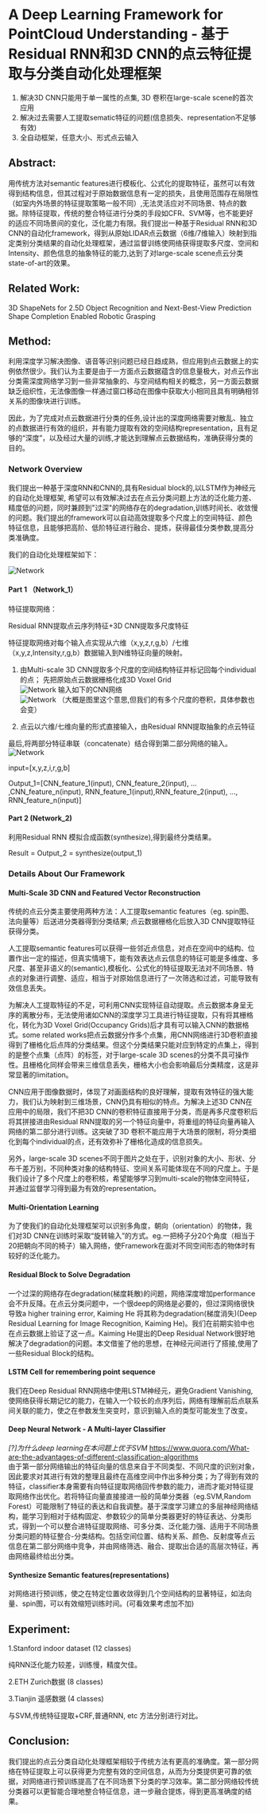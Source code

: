 # A Deep Learning Framework for PointCloud Understanding - 基于Residual RNN和3D CNN的点云特征提取与分类自动化处理框架

1. 解决3D CNN只能用于单一属性的点集, 3D 卷积在large-scale scene的首次应用
2. 解决过去需要人工提取sematic特征的问题(信息损失、representation不足够有效)
3. 全自动框架，任意大小、形式点云输入

## Abstract:
用传统方法对semantic features进行模板化、公式化的提取特征，虽然可以有效得到结构信息，但其过程对于原始数据信息有一定的损失，且使用范围存在局限性（如室内外场景的特征提取策略一般不同）,无法灵活应对不同场景、特点的数据。除特征提取，传统的整合特征进行分类的手段如CFR、SVM等，也不能更好的适应不同场景间的变化，泛化能力有限。我们提出一种基于Residual RNN和3D CNN的自动化framework，得到从原始LIDAR点云数据（6维/7维输入）映射到指定类别分类结果的自动化处理框架，通过监督训练使网络获得提取多尺度、空间和Intensity、颜色信息的抽象特征的能力,达到了对large-scale scene点云分类state-of-art的效果。  

## Related Work:
3D ShapeNets for 2.5D Object Recognition and Next-Best-View Prediction  
Shape Completion Enabled Robotic Grasping

## Method:

利用深度学习解决图像、语音等识别问题已经日趋成熟，但应用到点云数据上的实例依然很少。我们认为主要是由于一方面点云数据蕴含的信息量极大，对点云作出分类需深度网络学习到一些非常抽象的、与空间结构相关的概念，另一方面云数据缺乏组织性，无法像图像一样通过窗口移动在图像中获取大小相同且具有明确相邻关系的图像块进行训练。

因此，为了完成对点云数据进行分类的任务,设计出的深度网络需要对散乱、独立的点数据进行有效的组织，并有能力提取有效的空间结构representation，且有足够的“深度”，以及经过大量的训练,才能达到理解点云数据结构，准确获得分类的目的。


### Network Overview
我们提出一种基于深度RNN和CNN的,具有Residual block的,以LSTM作为神经元的自动化处理框架, 希望可以有效解决过去在点云分类问题上方法的泛化能力差、精度低的问题，同时兼顾到"过深"的网络存在的degradation,训练时间长、收敛慢的问题。我们提出的framework可以自动高效提取多个尺度上的空间特征、颜色特征信息，且能够把高阶、低阶特征进行融合、提炼，获得最佳分类参数,提高分类准确度。


我们的自动化处理框架如下：  


![Network](https://github.com/hardyqr/Learning_Notes_of_DL_Models/blob/master/Point_Cloud_Classification/Pic_1_Network_Overview.jpg)
#### Part 1 （Network_1）
特征提取网络：  

Residual RNN提取点云序列特征+3D CNN提取多尺度特征  

特征提取网络对每个输入点实现从六维（x,y,z,r,g,b）/七维（x,y,z,Intensity,r,g,b）数据输入到N维特征向量的映射。  

1. 由Multi-scale 3D CNN提取多个尺度的空间结构特征并标记回每个individual的点；
先把原始点云数据栅格化成3D Voxel Grid  
![Network](https://github.com/hardyqr/Learning_Notes_of_DL_Models/blob/master/Point_Cloud_Classification/PointcloudtoVoxelgrid.jpeg)
输入如下的CNN网络  
![Network](https://github.com/hardyqr/Learning_Notes_of_DL_Models/blob/master/Point_Cloud_Classification/3DCNN.png)
（大概是图里这个意思,但我们的有多个尺度的卷积，具体参数也会变）


2. 点云以六维/七维向量的形式直接输入，由Residual RNN提取抽象的点云特征



最后,将两部分特征串联（concatenate）结合得到第二部分网络的输入。
![Network](https://github.com/hardyqr/Learning_Notes_of_DL_Models/blob/master/Point_Cloud_Classification/Feature_reconstruction%202.png)

input=[x,y,z,i,r,g,b]

Output_1=[CNN_feature_1(input), CNN_feature_2(input), ... ,CNN_feature_n(input), RNN_feature_1(input),RNN_feature_2(input), ..., RNN_feature_n(input)]

#### Part 2 (Network_2)

利用Residual RNN 模拟合成函数(synthesize),得到最终分类结果。

Result = Output_2 = synthesize(output_1)


### Details About Our Framework
#### Multi-Scale 3D CNN and Featured Vector Reconstruction

传统的点云分类主要使用两种方法：人工提取semantic features（eg. spin图、法向量等）后送进分类器得到分类结果; 点云数据栅格化后放入3D CNN提取特征获得分类。

人工提取semantic features可以获得一些邻近点信息，对点在空间中的结构、位置作出一定的描述，但真实情境下，能有效表达点云信息的特征可能是多维度、多尺度、甚至非语义的(semantic),模板化、公式化的特征提取无法对不同场景、特点的对象进行调整、适应，相当于对原始信息进行了一次筛选和过滤，可能导致有效信息丢失。

为解决人工提取特征的不足，可利用CNN实现特征自动提取。点云数据本身呈无序的离散分布，无法使用诸如CNN的深度学习工具进行特征提取，只有将其栅格化，转化为3D Voxel Grid(Occupancy Grids)后才具有可以输入CNN的数据格式。some related works把点云数据分作多个点集，用CNN网络进行3D卷积直接得到了栅格化后点阵的分类结果。但这个分类结果只能对应到特定的点集上，得到的是整个点集（点阵）的标签，对于large-scale 3D scenes的分类不具可操作性。且栅格化同样会带来三维信息丢失，栅格大小也会影响最后分类精度，这是非常显著的limitation。

CNN应用于图像数据时，体现了对画面结构的良好理解，提取有效特征的强大能力，我们认为映射到三维场景，CNN仍具有相似的特点。为解决上述3D CNN在应用中的局限，我们不把3D CNN的卷积特征直接用于分类，而是再多尺度卷积后将其拼接进由Residual RNN提取的另一个特征向量中，将重组的特征向量再输入网络的第二部分进行训练。这突破了3D 卷积不能应用于大场景的限制，将分类细化到每个individual的点，还有效弥补了栅格化造成的信息损失。

另外，large-scale 3D scenes不同于图片之处在于，识别对象的大小、形状、分布千差万别，不同种类对象的结构特征、空间关系可能体现在不同的尺度上。于是我们设计了多个尺度上的卷积核，希望能够学习到multi-scale的物体空间特征，并通过监督学习得到最为有效的representation。


#### Multi-Orientation Learning
为了使我们的自动化处理框架可以识别多角度，朝向（orientation）的物体，我们对3D CNN在训练时采取“旋转输入”的方式。eg.一把椅子分20个角度（相当于20把朝向不同的椅子）输入网络，使Framework在面对不同空间形态的物体时有较好的泛化能力。

#### Residual Block to Solve Degradation
一个过深的网络存在degradation(梯度耗散)的问题，网络深度增加performance会不升反降。在点云分类问题中，一个很deep的网络是必要的，但过深网络很快导致a higher training error, Kaiming He 将其称为degradation(梯度消失)(Deep Residual Learning for Image Recognition, Kaiming He)。我们在前期实验中也在点云数据上验证了这一点。Kaiming He提出的Deep Residual Network很好地解决了degradation的问题。本文借鉴了他的思想，在神经元间进行了搭接,使用了一些Residual Block的结构。

#### LSTM Cell for remembering point sequence
我们在Deep Residual RNN网络中使用LSTM神经元，避免Gradient Vanishing,使网络获得长期记忆的能力，在输入一个较长的点序列后，网络有理解前后点联系间关联的能力，使之在参数发生突变时，意识到输入点的类型可能发生了改变。

#### Deep Neural Network - A Multi-layer Classifier
*[?]为什么deep learning在本问题上优于SVM*
https://www.quora.com/What-are-the-advantages-of-different-classification-algorithms  
由于第一部分网络输出的特征向量的信息来自于不同类型、不同尺度的识别对象，因此要求对其进行有效的整理且最终在高维空间中作出多种分类；为了得到有效的特征，classifier本身需要有向特征提取网络回传参数的能力，进而才能对特征提取网络作出优化。若将特征向量直接接进一般的简单分类器（eg.SVM,Random Forest）可能限制了特征的表达和自我调整。基于深度学习建立的多层神经网络结构，能学习到相对于结构固定、参数较少的简单分类器更好的特征表达、分类形式，得到一个可以整合进特征提取网络、可多分类、泛化能力强、适用于不同场景分类问题的特征整合-分类结构。包括空间位置、结构关系、颜色、反射度等点云信息在第二部分网络中竞争，并由网络筛选、融合、提取出合适的高层次特征，再由网络最终给出分类。

#### Synthesize Semantic features(representations)
对网络进行预训练，使之在特定位置收敛得到几个空间结构的显著特征，如法向量、spin图，可以有效缩短训练时间。(可看效果考虑加不加)


## Experiment:

1.Stanford indoor dataset (12 classes)

纯RNN泛化能力较差，训练慢，精度欠佳。


2.ETH Zurich数据 (8 classes)

3.Tianjin 遥感数据 (4 classes)

与SVM,传统特征提取+CRF,普通RNN, etc 方法分别进行对比。

## Conclusion:

我们提出的点云分类自动化处理框架相较于传统方法有更高的准确度。第一部分网络在特征提取上可以获得更为完整有效的空间信息，从而为分类提供更可靠的依据，对网络进行预训练提高了在不同场景下分类的学习效率。第二部分网络较传统分类器可以更智能合理地整合特征信息，进一步融合提炼，得到更高准确度的结果。
